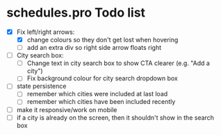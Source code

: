 # schedules.pro Todo list

- [x] Fix left/right arrows:
  - [x] change colours so they don't get lost when hovering
  - [ ] add an extra div so right side arrow floats right
- [ ] City search box:
  - [ ] Change text in city search box to show CTA clearer (e.g. "Add a city")
  - [ ] Fix background colour for city search dropdown box
- [ ] state persistence
  - [ ] remember which cities were included at last load
  - [ ] remember which cities have been included recently
- [ ] make it responsive/work on mobile
- [ ] if a city is already on the screen, then it shouldn't show in the search box
